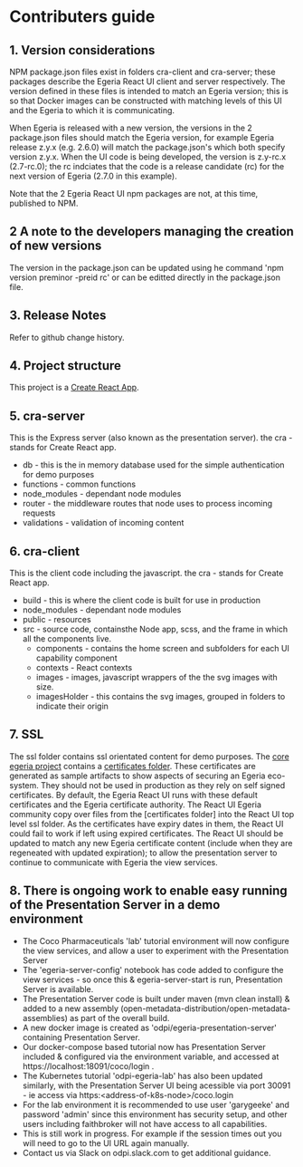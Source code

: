 <!-- SPDX-License-Identifier: CC-BY-4.0 -->
<!-- Copyright Contributors to the ODPi Egeria project. -->

# Contributers guide

## 1. Version considerations 
NPM package.json files exist in folders cra-client and cra-server; these packages describe the Egeria React UI client and server respectively.
The version defined in these files is intended to match an Egeria version; this is so that Docker images can be constructed with 
matching levels of this UI and the Egeria to which it is communicating. 

When Egeria is released with a new version, the versions in the 2 package.json files should match the Egeria version, for example Egeria release z.y.x (e.g. 2.6.0)
will match the package.json's which both specify version z.y.x. When the UI code is being developed, the version is z.y-rc.x (2.7-rc.0); the rc indciates that the
code is a release candidate (rc) for the next version of Egeria (2.7.0 in this example).      

Note that the 2 Egeria React UI npm packages are not, at this time, published to NPM.  


## 2 A note to the developers managing the creation of new versions

The version in the package.json can be updated using he command 'npm version preminor -preid rc' or can be editted directly in the package.json file.

## 3. Release Notes

Refer to github change history.

## 4. Project structure
This project is a [Create React App](https://reactjs.org/docs/create-a-new-react-app.html). 


## 5. cra-server
This is the Express server (also known as the presentation server). the cra - stands for Create React app.

  * db - this is the in memory database used for the simple authentication for demo purposes
  * functions - common functions
  * node_modules - dependant node modules
  * router - the middleware routes that node uses to process incoming requests
  * validations - validation of incoming content 

## 6. cra-client
This is the client code including the javascript. the cra - stands for Create React app.

  * build - this is where the client code is built for use in production 
  * node_modules - dependant node modules
  * public - resources
  * src - source code, containsthe Node app, scss, and the frame in which all the components live. 
    * components - contains the home screen and subfolders for each UI capability component
    * contexts - React contexts 
    * images - images, javascript wrappers of the the svg images with size. 
    * imagesHolder - this contains the svg images, grouped in folders to indicate their origin 

## 7. SSL
   The ssl folder contains ssl orientated content for demo purposes. The [core egeria project](https://github.com/odpi/egeria) contains a [certificates folder](https://github.com/odpi/egeria/tree/main/open-metadata-resources/open-metadata-deployment/certificates). These certificates are generated as sample artifacts to show aspects of securing an Egeria eco-system. They should not be used in production as they rely on self signed certificates. By default, the Egeria React UI runs with these default certificates and the Egeria certificate authority. The React UI Egeria community copy over files from the [certificates folder] into the React UI top level ssl folder. As the certificates have expiry dates in them, the React UI could fail to work if left using expired certificates. The React UI should be updated to match any new Egeria certificate content (include when they are regeneated with updated expiration); to allow the presentation server to continue to communicate with Egeria the view services.   

## 8. There is ongoing work to enable easy running of the Presentation Server in a demo environment

 * The Coco Pharmaceuticals 'lab' tutorial environment will now configure the view services, and allow a user to experiment with the Presentation Server
 * The 'egeria-server-config' notebook has code added to configure the view services - so once this & egeria-server-start is run, Presentation Server is available.
 * The Presentation Server code is built under maven (mvn clean install) & added to a new assembly (open-metadata-distribution/open-metadata-assemblies) as part of the overall build.
 * A new docker image is created as 'odpi/egeria-presentation-server' containing Presentation Server.
 * Our docker-compose based tutorial now has Presentation Server included & configured via the environment variable, and accessed at https://localhost:18091/coco/login .
 * The Kubernetes tutorial 'odpi-egeria-lab' has also been updated similarly, with the Presentation Server UI being acessible via port 30091 - ie access via https:\<address-of-k8s-node\>/coco.login
 * For the lab environment it is recommended to use user 'garygeeke' and password 'admin' since this environment has security setup, and other users including faithbroker will not have access to all capabilities. 
 * This is still work in progress. For example if the session times out you will need to go to the UI URL again manually.
 * Contact us via Slack on odpi.slack.com to get additional guidance.

